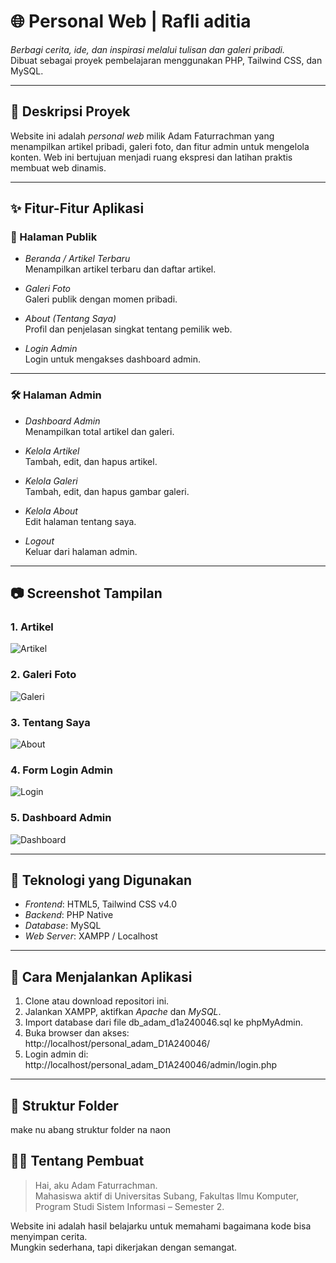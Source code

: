# 🌐 Personal Web | Rafli aditia

*Berbagi cerita, ide, dan inspirasi melalui tulisan dan galeri pribadi.*  
Dibuat sebagai proyek pembelajaran menggunakan PHP, Tailwind CSS, dan MySQL.

---

## 📌 Deskripsi Proyek

Website ini adalah *personal web* milik Adam Faturrachman yang menampilkan artikel pribadi, galeri foto, dan fitur admin untuk mengelola konten. Web ini bertujuan menjadi ruang ekspresi dan latihan praktis membuat web dinamis.

---

## ✨ Fitur-Fitur Aplikasi

### 📝 Halaman Publik
- *Beranda / Artikel Terbaru*  
  Menampilkan artikel terbaru dan daftar artikel.

- *Galeri Foto*  
  Galeri publik dengan momen pribadi.

- *About (Tentang Saya)*  
  Profil dan penjelasan singkat tentang pemilik web.

- *Login Admin*  
  Login untuk mengakses dashboard admin.

---

### 🛠 Halaman Admin
- *Dashboard Admin*  
  Menampilkan total artikel dan galeri.

- *Kelola Artikel*  
  Tambah, edit, dan hapus artikel.

- *Kelola Galeri*  
  Tambah, edit, dan hapus gambar galeri.

- *Kelola About*  
  Edit halaman tentang saya.

- *Logout*  
  Keluar dari halaman admin.

---

## 📷 Screenshot Tampilan

### 1. Artikel  
![Artikel](screenshots/artikel.png)

### 2. Galeri Foto  
![Galeri](screenshots/gallery.png)

### 3. Tentang Saya  
![About](screenshots/about.png)

### 4. Form Login Admin  
![Login](screenshots/login.png)

### 5. Dashboard Admin  
![Dashboard](screenshots/admin.png)

---

## 🧰 Teknologi yang Digunakan

- *Frontend*: HTML5, Tailwind CSS v4.0  
- *Backend*: PHP Native  
- *Database*: MySQL  
- *Web Server*: XAMPP / Localhost

---

## 🚀 Cara Menjalankan Aplikasi

1. Clone atau download repositori ini.
2. Jalankan XAMPP, aktifkan *Apache* dan *MySQL*.
3. Import database dari file db_adam_d1a240046.sql ke phpMyAdmin.
4. Buka browser dan akses:  
   http://localhost/personal_adam_D1A240046/
5. Login admin di:  
   http://localhost/personal_adam_D1A240046/admin/login.php

---

## 📁 Struktur Folder
 make nu abang struktur folder na naon

## 🙋‍♂ Tentang Pembuat

> Hai, aku Adam Faturrachman.  
> Mahasiswa aktif di Universitas Subang, Fakultas Ilmu Komputer,  
> Program Studi Sistem Informasi – Semester 2.

Website ini adalah hasil belajarku untuk memahami bagaimana kode bisa menyimpan cerita.  
Mungkin sederhana, tapi dikerjakan dengan semangat.
